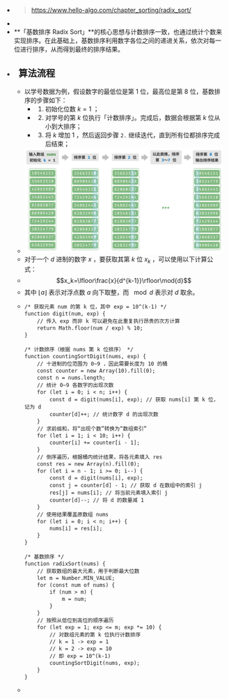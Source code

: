 - > https://www.hello-algo.com/chapter_sorting/radix_sort/
-
- **「基数排序 Radix Sort」**的核心思想与计数排序一致，也通过统计个数来实现排序。在此基础上，基数排序利用数字各位之间的递进关系，依次对每一位进行排序，从而得到最终的排序结果。
- ##   算法流程
	- 以学号数据为例，假设数字的最低位是第 1 位，最高位是第 8 位，基数排序的步骤如下：
		- 1. 初始化位数 $k=1$ ；
		- 2. 对学号的第 $k$ 位执行「计数排序」。完成后，数据会根据第 $k$ 位从小到大排序；
		- 3. 将 $k$ 增加 1 ，然后返回步骤 `2.` 继续迭代，直到所有位都排序完成后结束；
	- ![image.png](../assets/image_1688018327421_0.png)
	- 对于一个 $d$ 进制的数字 $x$ ，要获取其第 $k$ 位 $x_k$ ，可以使用以下计算公式：
	- $$x_k=\lfloor\frac{x}{d^{k-1}}\rfloor\mod{d}$$
	- 其中 $\lfloor a\rfloor$ 表示对浮点数 $a$ 向下取整，而 $\mod d$ 表示对 $d$ 取余。
	- ```
	  /* 获取元素 num 的第 k 位，其中 exp = 10^(k-1) */
	  function digit(num, exp) {
	      // 传入 exp 而非 k 可以避免在此重复执行昂贵的次方计算
	      return Math.floor(num / exp) % 10;
	  }
	  
	  /* 计数排序（根据 nums 第 k 位排序） */
	  function countingSortDigit(nums, exp) {
	      // 十进制的位范围为 0~9 ，因此需要长度为 10 的桶
	      const counter = new Array(10).fill(0);
	      const n = nums.length;
	      // 统计 0~9 各数字的出现次数
	      for (let i = 0; i < n; i++) {
	          const d = digit(nums[i], exp); // 获取 nums[i] 第 k 位，记为 d
	          counter[d]++; // 统计数字 d 的出现次数
	      }
	      // 求前缀和，将“出现个数”转换为“数组索引”
	      for (let i = 1; i < 10; i++) {
	          counter[i] += counter[i - 1];
	      }
	      // 倒序遍历，根据桶内统计结果，将各元素填入 res
	      const res = new Array(n).fill(0);
	      for (let i = n - 1; i >= 0; i--) {
	          const d = digit(nums[i], exp);
	          const j = counter[d] - 1; // 获取 d 在数组中的索引 j
	          res[j] = nums[i]; // 将当前元素填入索引 j
	          counter[d]--; // 将 d 的数量减 1
	      }
	      // 使用结果覆盖原数组 nums
	      for (let i = 0; i < n; i++) {
	          nums[i] = res[i];
	      }
	  }
	  
	  /* 基数排序 */
	  function radixSort(nums) {
	      // 获取数组的最大元素，用于判断最大位数
	      let m = Number.MIN_VALUE;
	      for (const num of nums) {
	          if (num > m) {
	              m = num;
	          }
	      }
	      // 按照从低位到高位的顺序遍历
	      for (let exp = 1; exp <= m; exp *= 10) {
	          // 对数组元素的第 k 位执行计数排序
	          // k = 1 -> exp = 1
	          // k = 2 -> exp = 10
	          // 即 exp = 10^(k-1)
	          countingSortDigit(nums, exp);
	      }
	  }
	  ```
	-